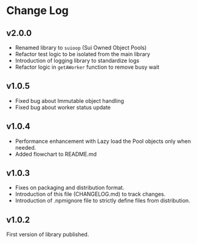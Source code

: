 # Change Log

## v2.0.0
- Renamed library to `suioop` (Sui Owned Object Pools)
- Refactor test logic to be isolated from the main library
- Introduction of logging library to standardize logs 
- Refactor logic in `getAWorker` function to remove busy wait

## v1.0.5
- Fixed bug about Immutable object handling
- Fixed bug about worker status update

## v1.0.4
- Performance enhancement with Lazy load the Pool objects only when needed.
- Added flowchart to README.md

## v1.0.3
 - Fixes on packaging and distribution format.
 - Introduction of this file (CHANGELOG.md) to track changes.
 - Introduction of .npmignore file to strictly define files from distribution.

## v1.0.2
First version of library published.

